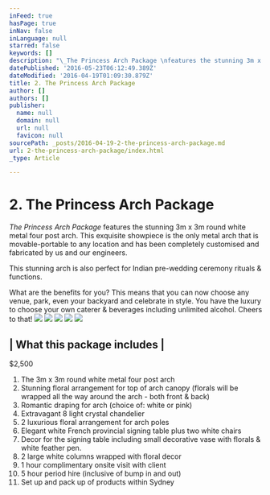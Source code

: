 ```yaml
---
inFeed: true
hasPage: true
inNav: false
inLanguage: null
starred: false
keywords: []
description: "\_The Princess Arch Package \nfeatures the stunning 3m x 3m round white metal four post arch. This \nexquisite showpiece is the only metal arch that is movable-portable to \nany location and has been completely customised and fabricated by us and\n our engineers."
datePublished: '2016-05-23T06:12:49.389Z'
dateModified: '2016-04-19T01:09:30.879Z'
title: 2. The Princess Arch Package
author: []
authors: []
publisher:
  name: null
  domain: null
  url: null
  favicon: null
sourcePath: _posts/2016-04-19-2-the-princess-arch-package.md
url: 2-the-princess-arch-package/index.html
_type: Article

---
```

# 2\. The Princess Arch Package

_The Princess Arch Package_
features the stunning 3m x 3m round white metal four post arch. This 
exquisite showpiece is the only metal arch that is movable-portable to 
any location and has been completely customised and fabricated by us and
our engineers.

This stunning arch is also perfect for Indian pre-wedding ceremony rituals & functions.

What are the benefits for you? This means that you can now choose any venue, park, even your backyard and celebrate in style. You have the luxury to choose your own caterer & beverages including unlimited alcohol. Cheers to that!
![](https://the-grid-user-content.s3-us-west-2.amazonaws.com/0237fca5-6781-418a-9b87-0f37e8ae60df.jpg)
![](https://the-grid-user-content.s3-us-west-2.amazonaws.com/d5588971-b353-4ce9-9ed8-f020033ca261.jpg)
![](https://the-grid-user-content.s3-us-west-2.amazonaws.com/6dbbeda9-cb21-40fe-81e6-460ce2bd4367.jpg)
![](https://the-grid-user-content.s3-us-west-2.amazonaws.com/5c4fbb1c-d2c2-40b6-976c-f1ec2d4b526c.jpg)
![](https://the-grid-user-content.s3-us-west-2.amazonaws.com/579bf2dc-ae7e-4c9b-b5df-881e54b9dc71.jpg)

## | What this package includes |

$2,500

1. The 3m x 3m round white metal four post arch
2. Stunning floral arrangement for top of arch canopy (florals will be wrapped all the way around the arch - both front & back)
3. Romantic draping for arch (choice of: white or pink)
4. Extravagant 8 light crystal chandelier
5. 2 luxurious floral arrangement for arch poles
6. Elegant white French provincial signing table plus two white chairs
7. Decor for the signing table including small decorative vase with florals & white feather pen.
8. 2 large white columns wrapped with floral decor
9. 1 hour complimentary onsite visit with client
10. 5 hour period hire (inclusive of bump in and out)
11. Set up and pack up of products within Sydney